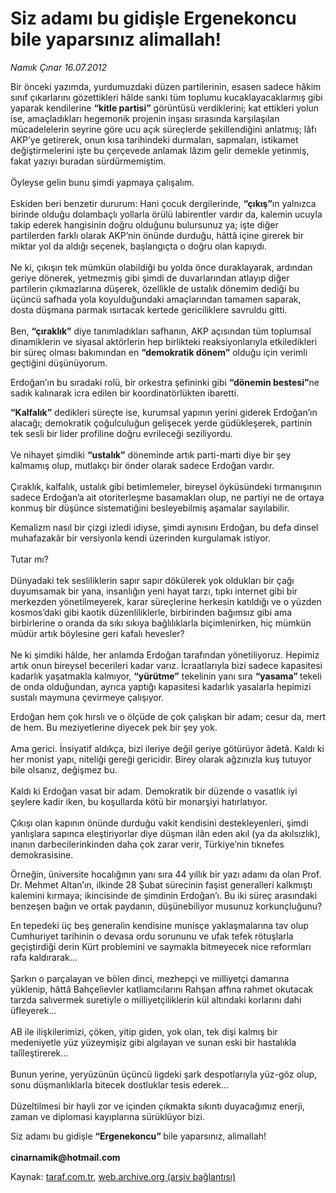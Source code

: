 # Siz adamı bu gidişle Ergenekoncu bile yaparsınız alimallah!

*Namık Çınar 16.07.2012*

<div class="yazi"><p>Bir önceki yazımda, yurdumuzdaki düzen partilerinin, esasen sadece hâkim sınıf çıkarlarını gözettikleri hâlde sanki tüm toplumu kucaklayacaklarmış gibi yaparak kendilerine <b>“kitle partisi”</b> görüntüsü verdiklerini; kat ettikleri yolun ise, amaçladıkları hegemonik projenin inşası sırasında karşılaşılan mücadelelerin seyrine göre ucu açık süreçlerde şekillendiğini anlatmış; lâfı AKP’ye getirerek, onun kısa tarihindeki durmaları, sapmaları, istikamet değiştirmelerini işte bu çerçevede anlamak lâzım gelir demekle yetinmiş, fakat yazıyı buradan sürdürmemiştim.<br/><br/>Öyleyse gelin bunu şimdi yapmaya çalışalım.<br/><br/>Eskiden beri benzetir dururum: Hani çocuk dergilerinde, <b>“çıkış”</b>ın yalnızca birinde olduğu dolambaçlı yollarla örülü labirentler vardır da, kalemin ucuyla takip ederek hangisinin doğru olduğunu bulursunuz ya; işte diğer partilerden farklı olarak AKP’nin önünde durduğu, hâttâ içine girerek bir miktar yol da aldığı seçenek, başlangıçta o doğru olan kapıydı.<br/><br/>Ne ki, çıkışın tek mümkün olabildiği bu yolda önce duraklayarak, ardından geriye dönerek, yetmezmiş gibi şimdi de duvarlarından atlayıp diğer partilerin çıkmazlarına düşerek, özellikle de ustalık dönemim dediği bu üçüncü safhada yola koyulduğundaki amaçlarından tamamen saparak, dosta düşmana parmak ısırtacak kertede gericiliklere savruldu gitti.<br/><br/>Ben, <b>“çıraklık”</b> diye tanımladıkları safhanın, AKP açısından tüm toplumsal dinamiklerin ve siyasal aktörlerin hep birlikteki reaksiyonlarıyla etkiledikleri bir süreç olması bakımından en <b>“demokratik dönem”</b> olduğu için verimli geçtiğini düşünüyorum.<br/></p>
<p>Erdoğan’ın bu sıradaki rolü, bir orkestra şefininki gibi <b>“dönemin bestesi”</b>ne sadık kalınarak icra edilen bir koordinatörlükten ibaretti.<br/></p>
<p><b>“Kalfalık”</b> dedikleri süreçte ise, kurumsal yapının yerini giderek Erdoğan’ın alacağı; demokratik çoğulculuğun gelişecek yerde güdükleşerek, partinin tek sesli bir lider profiline doğru evrileceği seziliyordu.<br/><br/>Ve nihayet şimdiki <b>“ustalık”</b> döneminde artık parti-marti diye bir şey kalmamış olup, mutlakçı bir önder olarak sadece Erdoğan vardır.<br/><br/>Çıraklık, kalfalık, ustalık gibi betimlemeler, bireysel öyküsündeki tırmanışının sadece Erdoğan’a ait otoriterleşme basamakları olup, ne partiyi ne de ortaya konmuş bir düşünce sistematiğini besleyebilmiş aşamalar sayılabilir.<br/></p>
<p>Kemalizm nasıl bir çizgi izledi idiyse, şimdi aynısını Erdoğan, bu defa dinsel muhafazakâr bir versiyonla kendi üzerinden kurgulamak istiyor.<br/><br/>Tutar mı?<br/><br/>Dünyadaki tek sesliliklerin sapır sapır dökülerek yok oldukları bir çağı duyumsamak bir yana, insanlığın yeni hayat tarzı, tıpkı internet gibi bir merkezden yönetilmeyerek, karar süreçlerine herkesin katıldığı ve o yüzden kosmos’daki gibi kaotik düzenliliklerle, birbirinden bağımsız gibi ama birbirlerine o oranda da sıkı sıkıya bağlılıklarla biçimlenirken, hiç mümkün müdür artık böylesine geri kafalı hevesler?<br/><br/>Ne ki şimdiki hâlde, her anlamda Erdoğan tarafından yönetiliyoruz. Hepimiz artık onun bireysel becerileri kadar varız. İcraatlarıyla bizi sadece kapasitesi kadarlık yaşatmakla kalmıyor, <b>“yürütme”</b> tekelinin yanı sıra <b>“yasama” </b>tekeli de onda olduğundan, ayrıca yaptığı kapasitesi kadarlık yasalarla hepimizi sustalı maymuna çevirmeye çalışıyor.<br/></p>
<p>Erdoğan hem çok hırslı ve o ölçüde de çok çalışkan bir adam; cesur da, mert de hem. Bu meziyetlerine diyecek pek bir şey yok.<br/><br/>Ama gerici. İnsiyatif aldıkça, bizi ileriye değil geriye götürüyor âdetâ. Kaldı ki her monist yapı, niteliği gereği gericidir. Birey olarak ağzınızla kuş tutuyor bile olsanız, değişmez bu.<br/><br/>Kaldı ki Erdoğan vasat bir adam. Demokratik bir düzende o vasatlık iyi şeylere kadir iken, bu koşullarda kötü bir monarşiyi hatırlatıyor.<br/><br/>Çıkışı olan kapının önünde durduğu vakit kendisini destekleyenleri, şimdi yanlışlara sapınca eleştiriyorlar diye düşman ilân eden akıl (ya da akılsızlık), inanın darbecilerinkinden daha çok zarar verir, Türkiye’nin tıknefes demokrasisine.<br/></p>
<p>Örneğin, üniversite hocalığının yanı sıra 44 yıllık bir yazı adamı da olan Prof. Dr. Mehmet Altan’ın, ilkinde 28 Şubat sürecinin faşist generalleri kalkmıştı kalemini kırmaya; ikincisinde de şimdinin Erdoğan’ı. Bu iki süreç arasındaki benzeşen bağın ve ortak paydanın, düşünebiliyor musunuz korkunçluğunu?<br/></p>
<p>En tepedeki üç beş generalin kendisine munisçe yaklaşmalarına tav olup Cumhuriyet tarihinin o devasa ordu sorununu ve ufak tefek rötuşlarla geçiştirdiği derin Kürt problemini ve saymakla bitmeyecek nice reformları rafa kaldırarak…<br/><br/>Şarkın o parçalayan ve bölen dinci, mezhepçi ve milliyetçi damarına yüklenip, hâttâ Bahçelievler katliamcılarını Rahşan affına rahmet okutacak tarzda salıvermek suretiyle o milliyetçiliklerin kül altındaki korlarını dahi üfleyerek…<br/><br/>AB ile ilişkilerimizi, çöken, yitip giden, yok olan, tek dişi kalmış bir medeniyetle yüz yüzeymişiz gibi algılayan ve sunan eski bir hastalıkla talîleştirerek…<br/><br/>Bunun yerine, yeryüzünün üçüncü ligdeki şark despotlarıyla yüz-göz olup, sonu düşmanlıklarla bitecek dostluklar tesis ederek…<br/><br/>Düzeltilmesi bir hayli zor ve içinden çıkmakta sıkıntı duyacağımız enerji, zaman ve diplomasi kayıplarına sürüklüyor bizi.</p>Siz adamı bu gidişle <b>“Ergenekoncu” </b>bile yaparsınız, alimallah!<br/><b><br/>cinarnamik@hotmail.com</b>
</div>

Kaynak: [taraf.com.tr](http://www.taraf.com.tr/namik-cinar/makale-siz-adami-bu-gidisle-ergenekoncu-bile-yaparsiniz.htm), [web.archive.org (arşiv bağlantısı)](http://web.archive.org/web/20130623164634/http://www.taraf.com.tr/namik-cinar/makale-siz-adami-bu-gidisle-ergenekoncu-bile-yaparsiniz.htm)
